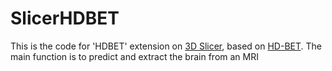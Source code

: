 # SlicerHDBET

This is the code for 'HDBET' extension on [3D Slicer](https://www.slicer.org/), based on [HD-BET](https://github.com/MIC-DKFZ/HD-BET). The main function is to predict and extract the brain from an MRI
